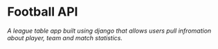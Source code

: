 # Football API

*A league table app built using django that allows users pull infromation about player, team and match statistics.*
